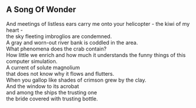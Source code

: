 A Song Of Wonder
----------------
And meetings of listless ears carry me onto your helicopter - the kiwi of my heart -  
the sky fleeting imbroglios are condemned.  
A gray and worn-out river bank is coddled in the area.  
What phenomena does the crab contain?  
How little we enrich and how much it understands the funny things of this computer simulation.  
A current of solute magnolium  
that does not know why it flows and flutters.  
When you gallop like shades of crimson grew by the clay.  
And the window to its acrobat  
and among the ships the trusting one  
the bride covered with trusting bottle.  
